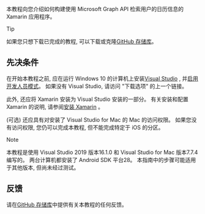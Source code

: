 <!-- markdownlint-disable MD002 MD041 -->

本教程向您介绍如何构建使用 Microsoft Graph API 检索用户的日历信息的 Xamarin 应用程序。

> [!TIP]
> 如果您只想下载已完成的教程, 可以下载或克隆[GitHub 存储库](https://github.com/microsoftgraph/msgraph-training-xamarin)。

## <a name="prerequisites"></a>先决条件

在开始本教程之前, 应在运行 Windows 10 的计算机上安装[Visual Studio](https://visualstudio.microsoft.com/vs/) , 并[启用开发人员模式](https://docs.microsoft.com/windows/uwp/get-started/enable-your-device-for-development)。 如果没有 Visual Studio, 请访问 "下载选项" 的上一个链接。

此外, 还应将 Xamarin 安装为 Visual Studio 安装的一部分。 有关安装和配置 Xamarin 的说明, 请参阅[安装 Xamarin](/xamarin/cross-platform/get-started/installation) 。

(可选) 还应具有对安装了 Visual Studio for Mac 的 Mac 的访问权限。 如果您没有访问权限, 您仍可以完成本教程, 但不能完成特定于 iOS 的分区。

> [!NOTE]
> 本教程是使用 Visual Studio 2019 版本16.1.0 和 Visual Studio for Mac 版本7.7.4 编写的。 两台计算机都安装了 Android SDK 平台28。 本指南中的步骤可能适用于其他版本, 但尚未经过测试。

## <a name="feedback"></a>反馈

请在[GitHub 存储库](https://github.com/microsoftgraph/msgraph-training-xamarin)中提供有关本教程的任何反馈。
